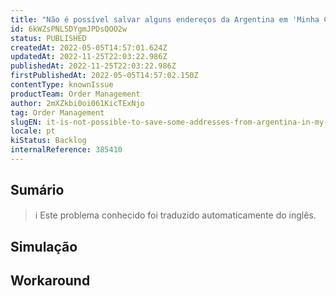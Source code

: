 ```yaml
---
title: "Não é possível salvar alguns endereços da Argentina em 'Minha Conta'."
id: 6kWZsPNLSDYgmJPDsQOO2w
status: PUBLISHED
createdAt: 2022-05-05T14:57:01.624Z
updatedAt: 2022-11-25T22:03:22.986Z
publishedAt: 2022-11-25T22:03:22.986Z
firstPublishedAt: 2022-05-05T14:57:02.150Z
contentType: knownIssue
productTeam: Order Management
author: 2mXZkbi0oi061KicTExNjo
tag: Order Management
slugEN: it-is-not-possible-to-save-some-addresses-from-argentina-in-my-account
locale: pt
kiStatus: Backlog
internalReference: 385410
---
```


## Sumário

>ℹ️ Este problema conhecido foi traduzido automaticamente do inglês.



## Simulação



## Workaround



